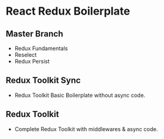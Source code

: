 # React Redux Boilerplate

## Master Branch
- Redux Fundamentals
- Reselect
- Redux Persist

## Redux Toolkit Sync
- Redux Toolkit Basic Boilerplate without async code.

## Redux Toolkit
- Complete Redux Toolkit with middlewares & async code.
